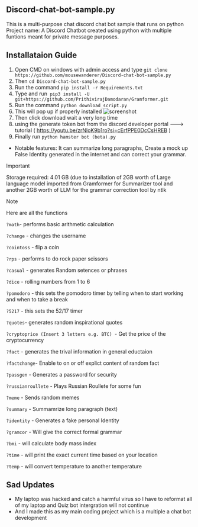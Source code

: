 ## Discord-chat-bot-sample.py
This is a multi-purpose chat discord chat bot sample that runs on python
Project name: A Discord Chatbot created using python with multiple funtions 
meant for private message purposes.

## Installataion Guide
1. Open CMD on windows with admin access and type `git clone https://github.com/mousewanderer/Discord-chat-bot-sample.py`
2. Then `cd Discord-chat-bot-sample.py`
3. Run the command `pip install -r Requirements.txt`
4. Type and run` pip3 install -U git+https://github.com/PrithivirajDamodaran/Gramformer.git`
5. Run the command  `python download_script.py`
6. This will pop up if properly installed ![screenshot](https://github.com/mousewanderer/Discord-chat-bot-sample.py/assets/108565870/4d46bdd0-0954-4587-aa6c-e879a9078f50)
7. Then click download wait a very long time
8. using the generate token bot from the discord developer portal ---> tutorial ( https://youtu.be/zrNloK9b1ro?si=cErfPPE0DcCsHREB )
9. Finally run `python hamster bot (beta).py`

   


- Notable features: It can summarize long paragraphs, Create a mock up False Identity generated in the internet and can correct your grammar.
> [!IMPORTANT]
> Storage required: 4.01 GB (due to installation of 2GB worth of Large language model imported from Gramformer for Summarizer tool and another 2GB worth of LLM for the grammar correction tool by ntlk


> [!NOTE]
> Here are all the functions
> 
> `?math`- performs basic arithmetic calculation
> 
>`?change` - changes the username
>
>`?cointoss` - flip a coin
>
>`?rps` - performs to do rock paper scissors
>
>`?casual` - generates Random setences or phrases 
>
>`?dice` - rolling numbers from 1 to 6 
>
>`?pomodoro` - this sets the pomodoro timer by telling when to start working and when to take a break
> 
> `?5217` - this sets the 52/17 timer 
>
>`?quotes`- generates random inspirational quotes 
>
>`?cryptoprice (Insert 3 letters e.g. BTC) `- Get the price of the cryptocurrency 
>
>`?fact` - generates the trival information in general eductaion
>
>`?factchange`- Enable to on or off explict content of random fact
>
>`?passgen` - Generates a password for security
>
>`?russianroullete` - Plays Russian Roullete for some fun
>
>`?meme` - Sends random memes
>
>`?summary` - Summamrize long paragraph (text)
>
>`?identity` - Generates a fake personal Identity
>
>`?gramcor` - Will give the correct formal grammar
>
>`?bmi` - will calculate body mass index
>
>`?time` - will print the exact current time based on your location
>
>`?temp` - will convert temperature to another temperature


## Sad Updates
- My laptop was hacked and catch a harmful virus so I have to reformat all of my laptop and Quiz bot intergration will not continue
- And I made this as my main coding project which is a multiple a chat bot development 

